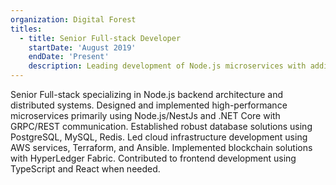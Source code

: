 ```yaml
---
organization: Digital Forest
titles:
  - title: Senior Full-stack Developer
    startDate: 'August 2019'
    endDate: 'Present'
    description: Leading development of Node.js microservices with additional expertise in .NET. Architecting cloud infrastructure with AWS, Terraform, and Ansible. Supporting frontend development with React and TypeScript.
---
```


Senior Full-stack specializing in Node.js backend architecture and distributed systems. Designed and implemented high-performance microservices primarily using Node.js/NestJs and .NET Core with GRPC/REST communication. Established robust database solutions using PostgreSQL, MySQL, Redis. Led cloud infrastructure development using AWS services, Terraform, and Ansible. Implemented blockchain solutions with HyperLedger Fabric. Contributed to frontend development using TypeScript and React when needed.
